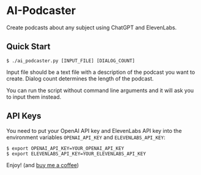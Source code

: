 # AI-Podcaster

Create podcasts about any subject using ChatGPT and ElevenLabs.

## Quick Start

```shell
$ ./ai_podcaster.py [INPUT_FILE] [DIALOG_COUNT]
```

Input file should be a text file with a description of the podcast you want to create. Dialog count determines the length of the podcast.

You can run the script without command line arguments and it will ask you to input them instead.

## API Keys

You need to put your OpenAI API key and ElevenLabs API key into the environment variables `OPENAI_API_KEY` and `ELEVENLABS_API_KEY`:

```shell
$ export OPENAI_API_KEY=YOUR_OPENAI_API_KEY
$ export ELEVENLABS_API_KEY=YOUR_ELEVENLABS_API_KEY
```

Enjoy! (and [buy me a coffee](https://buymeacoffee.com/unconv))
